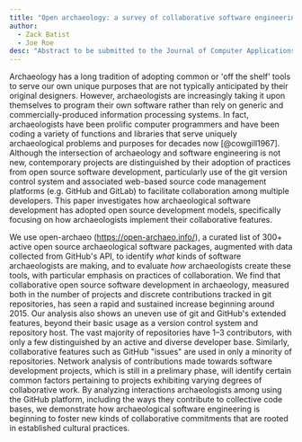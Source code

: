 ```yaml
---
title: "Open archaeology: a survey of collaborative software engineering in archaeological research"
author:
  - Zack Batist
  - Joe Roe
desc: "Abstract to be submitted to the Journal of Computer Applications in Archaeology, special collection on 50 years of computational archaeology. See https://journal.caa-international.org/about/special-collections and https://github.com/zackbatist/openarchaeo-collaboration."
---
```


Archaeology has a long tradition of adopting common or 'off the shelf' tools to serve our own unique purposes that are not typically anticipated by their original designers. However, archaeologists are increasingly taking it upon themselves to program their own software rather than rely on generic and commercially-produced information processing systems. In fact, archaeologists have been prolific computer programmers and have been coding a variety of functions and libraries that serve uniquely archaeological problems and purposes for decades now [@cowgill1967]. Although the intersection of archaeology and software engineering is not new, contemporary projects are distinguished by their adoption of practices from open source software development, particularly use of the git version control system and associated web-based source code management platforms (e.g. GitHub and GitLab) to facilitate collaboration among multiple developers. This paper investigates how archaeological software development has adopted open source development models, specifically focusing on how archaeologists implement their collaborative features.

We use open-archaeo (https://open-archaeo.info/), a curated list of 300+ active open source archaeological software packages, augmented with data collected from GitHub's API, to identify _what_ kinds of software archaeologists are making, and to evaluate _how_ archaeologists create these tools, with particular emphasis on practices of collaboration. We find that collaborative open source software development in archaeology, measured both in the number of projects and discrete contributions tracked in git repositories, has seen a rapid and sustained increase beginning around 2015. Our analysis also shows an uneven use of git and GitHub's extended features, beyond their basic usage as a version control system and repository host. The vast majority of repositories have 1–3 contributors, with only a few distinguished by an active and diverse developer base. Similarly, collaborative features such as GitHub "issues" are used in only a minority of repositories. Network analysis of contributions made towards software development projects, which is still in a prelimary phase, will identify certain common factors pertaining to projects exhibiting varying degrees of collaborative work. By analyzing interactions archaeologists among using the GitHub platform, including the ways they contribute to collective code bases, we demonstrate how archaeological software engineering is beginning to foster new kinds of collaborative commitments that are rooted in established cultural practices.
